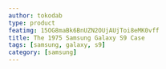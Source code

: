 ```yaml
---
author: tokodab
type: product
featimg: 15OG8maBk6BnUZN2OUjAUjToi8eMK0vff
title: The 1975 Samsung Galaxy S9 Case
tags: [samsung, galaxy, s9]
category: [samsung]
---
```

